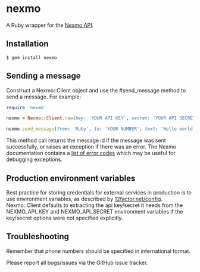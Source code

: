 nexmo
=====


A Ruby wrapper for the [Nexmo API](https://docs.nexmo.com/).


Installation
------------

    $ gem install nexmo


Sending a message
-----------------

Construct a Nexmo::Client object and use the #send_message method to
send a message. For example:

```ruby
require 'nexmo'

nexmo = Nexmo::Client.new(key: 'YOUR API KEY', secret: 'YOUR API SECRET')

nexmo.send_message(from: 'Ruby', to: 'YOUR NUMBER', text: 'Hello world')
```

This method call returns the message id if the message was sent successfully,
or raises an exception if there was an error. The Nexmo documentation contains
a [list of error codes](https://docs.nexmo.com/index.php/sms-api/send-message#response_code)
which may be useful for debugging exceptions.


Production environment variables
--------------------------------

Best practice for storing credentials for external services in production is
to use environment variables, as described by [12factor.net/config](http://12factor.net/config).
Nexmo::Client defaults to extracting the api key/secret it needs from the
NEXMO_API_KEY and NEXMO_API_SECRET environment variables if the key/secret
options were not specified explicitly.


Troubleshooting
---------------

Remember that phone numbers should be specified in international format.

Please report all bugs/issues via the GitHub issue tracker.
